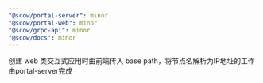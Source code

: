```yaml
---
"@scow/portal-server": minor
"@scow/portal-web": minor
"@scow/grpc-api": minor
"@scow/docs": minor
---
```


创建 web 类交互式应用时由前端传入 base path，将节点名解析为IP地址的工作由portal-server完成
